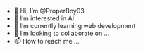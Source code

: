 - 👋 Hi, I’m @ProperBoy03
- 👀 I’m interested in AI
- 🌱 I’m currently learning web development
- 💞️ I’m looking to collaborate on ...
- 📫 How to reach me ...

<!---
ProperBoy03/ProperBoy03 is a ✨ special ✨ repository because its `README.md` (this file) appears on your GitHub profile.
You can click the Preview link to take a look at your changes.
--->
